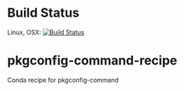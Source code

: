 # Build Status

Linux, OSX: [![Build
Status](https://travis-ci.org/csdms-stack/pkgconfig-command-recipe.svg?branch=master)](https://travis-ci.org/csdms-stack/pkgconfig-command-recipe)

# pkgconfig-command-recipe
Conda recipe for pkgconfig-command
